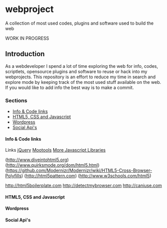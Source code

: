 # webproject
A collection of most used codes, plugins and software used to build the web

WORK IN PROGRESS

## Introduction
As a webdeveloper I spend a lot of time exploring the web for info, codes, scriptlets, opensource plugins and software to reuse or hack into my webprojects. This repository is an effort to reduce my time in search and explore mode by keeping track of the most used stuff available on the web. If you would like to add info the best way is to make a commit.

### Sections
- [Info & Code links](#info)
- [HTML5, CSS and Javascript](#html5) 
- [Wordpress](#wp)
- [Social Api's](#social)


#### <a name="info"></a>Info & Code links
Links
[jQuery](http://jquery.com)
[Mootools](http://mootools.net)
[More Javascript Libraries](http://javascriptlibraries.com/)

(http://www.diveintohtml5.org)
(http://www.quirksmode.org/dom/html5.html)
(https://github.com/Modernizr/Modernizr/wiki/HTML5-Cross-Browser-Polyfills)
(http://html5pattern.com)
(http://www.w3schools.com/html5)

http://html5boilerplate.com
http://detectmybrowser.com
http://caniuse.com

#### <a name="html5"></a>HTML5, CSS and Javascript


#### <a name="wp"></a>Wordpress


#### <a name="social"></a>Social Api's
